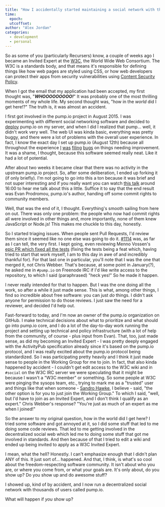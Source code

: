 ```yaml
---
title: "How I accidentally started maintaining a social network with thousands of users"
time:
  epoch:
  utcoffset:
author: "Alex Jordan"
categories:
  - development
  - personal
---
```


So as some of you (particularly Recursers) know, a couple of weeks ago I became an Invited Expert at the [W3C][], the World Wide Web Consortium. The W3C is a standards body, and that means it's responsible for defining things like how web pages are styled using CSS, or how web developers can protect their apps from security vulnerabilities using [Content Security Policy][].

When I got the email that my application had been accepted, my first thought was, "_**WHOOOOOOOOO!**_" It was probably one of the most thrilling moments of my whole life. My second thought was, "how in the _world_ did I get here!?" The truth is, it was almost an accident.

I first got involved in the pump.io project in August 2015. I was experimenting with different social networking software and decided to [deploy][] pump.io on my server, and when I did I realized that pump... well, it didn't work very well. The web UI was kinda basic, everything was pretty buggy, and there were a lot of problems with the overall user experience. In fact, I know the exact day I set up pump.io (August 12th) because all throughout the experience [I][] [was][] [filing][] [bugs][] on things needing improvement. It was a shame, I thought, because this software seemed really neat. Like it had a lot of potential.

After about two weeks it became clear that there was no activity in the upstream pump.io project. So, after some deliberation, I ended up forking it (if only briefly). I'm not going to go into this a ton because it was brief and not super interesting and if you really want you can watch [this talk][] around 16:00 to hear me talk about this a little. Suffice it to say that the end result was Evan Prodromou, pump.io's author, handing off some commit rights to community members.

Well, that was the end of it, I thought. Everything's smooth sailing from here on out. There was only one problem: the people who now had commit rights all were involved in other things and, more importantly, none of them knew JavaScript or Node.js! This makes me chuckle to this day, honestly.

So I started triaging issues. When people sent Pull Requests, I'd review them since it seemed like no one else was going to do it. [#1114][] was, as far as I can tell, the very first. I kept going, even reviewing Menno Vossen's [epic PR which fixed all the tests][testpr] (fixing the tests being a feat which, having tried to start that work myself, I am to this day in awe of and incredibly thankful for). For that last one in particular, you'll note that I was the one that merged it, not Chris Webber. That's because, at some point in January(?), he asked me in `#pump.io` on Freenode IRC if I'd like write access to the repository, to which I said (paraphrased) "heck yes!" So he made it happen.

I never really intended for that to happen. But I was the one doing all the work, so after a while it just made sense. This is what, among other things, I find so incredible about free software: you can just _do_ things. I didn't ask anyone for permission to do those reviews. I just saw the need for a reviewer, and decided I'd help out.

Fast-forward to today, and I'm now an owner of the pump.io organization on GitHub. I make technical decisions about what to prioritize and what should go into pump.io core, and I do a lot of the day-to-day work running the project and setting up technical and policy infrastructure (with a lot of help from the community, of course - plus input from Evan). That, too, just made sense, as did my becoming an Invited Expert - I was pretty deeply engaged with the ActivityPub specification already since it's based on the pump.io protocol, and I was really excited about the pump.io protocol being standardized. So I was participating pretty heavily and I think it just made sense to people in the Working Group for me to join. In fact, that also kinda happened by accident - I couldn't get edit access to the W3C wiki and in `#social` on the W3C IRC server we were speculating that it might be because I wasn't a "W3C member" or something. So some people at W3C were pinging the sysops team, etc., trying to mark me as a "trusted" user and things like that when someone - [Sandro Hawke][], I believe - said, "the other option is for you to just join the Working Group." To which I said, "well, but I'd have to join as an Invited Expert, and I don't think I qualify as an expert." Chris Webber's response? "You're just as much of an expert as me when I joined!"

So the answer to my original question, how in the world did I get here? I tried some software and got annoyed at it, so I did some stuff that led to me doing some code reviews. That led to me getting involved in the decentralized social web which led me to doing some stuff that got me involved in standards. And then because of that I tried to edit a wiki and ended up being invited to apply as a W3C Invited Expert.

I mean, what the hell? Honestly. I can't emphasize enough that I didn't plan ANY of this. It just sort of... happened. And that, I think, is what's so cool about the freedom-respecting software community. It isn't about who you are, or where you come from, or what your goals are. It's only about, do you show up? Do you show up and do awesome stuff?

I showed up, kind of by accident, and I now run a decentralized social network with thousands of users called pump.io.

What will happen if _you_ show up?

 [W3C]: https://www.w3.org/
 [Content Security Policy]: https://www.w3.org/TR/CSP3/
 [deploy]: https://pump.strugee.net/
 [I]: https://github.com/pump-io/pump.io/issues/1093
 [was]: https://github.com/pump-io/pump.io/issues/1094
 [filing]: https://github.com/pump-io/pump.io/issues/1095
 [bugs]: https://github.com/pump-io/pump.io/issues/1096
 [this talk]: https://media.libreplanet.org/u/libreplanet/m/pump-io-the-federated-extensible-social-network/
 [#1114]: https://github.com/pump-io/pump.io/pull/1114
 [testpr]: https://github.com/pump-io/pump.io/pull/1136
 [Sandro Hawke]: https://www.w3.org/People/Sandro/

